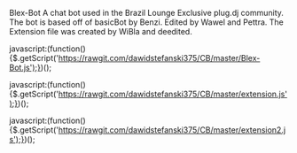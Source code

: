 Blex-Bot A chat bot used in the Brazil Lounge Exclusive plug.dj community. The bot is based off of basicBot by Benzi. Edited by Wawel and Pettra. The Extension file was created by WiBla and deedited.


javascript:(function(){$.getScript('https://rawgit.com/dawidstefanski375/CB/master/Blex-Bot.js');})();


javascript:(function(){$.getScript('https://rawgit.com/dawidstefanski375/CB/master/extension.js');})();

javascript:(function(){$.getScript('https://rawgit.com/dawidstefanski375/CB/master/extension2.js');})();










